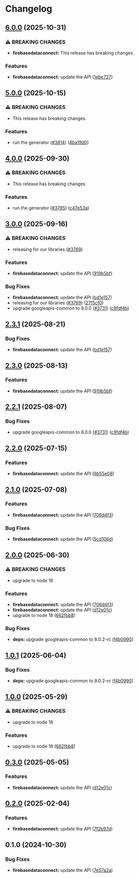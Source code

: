 # Changelog

## [6.0.0](https://github.com/googleapis/google-api-nodejs-client/compare/firebasedataconnect-v5.0.0...firebasedataconnect-v6.0.0) (2025-10-31)


### ⚠ BREAKING CHANGES

* **firebasedataconnect:** This release has breaking changes.

### Features

* **firebasedataconnect:** update the API ([1ebe727](https://github.com/googleapis/google-api-nodejs-client/commit/1ebe727efa0b7acba7242c3b66386f24a3398733))

## [5.0.0](https://github.com/googleapis/google-api-nodejs-client/compare/firebasedataconnect-v4.0.0...firebasedataconnect-v5.0.0) (2025-10-15)


### ⚠ BREAKING CHANGES

* This release has breaking changes.

### Features

* run the generator ([#3814](https://github.com/googleapis/google-api-nodejs-client/issues/3814)) ([4ba19d0](https://github.com/googleapis/google-api-nodejs-client/commit/4ba19d068b2b8deb28d773ebc6a3418f5e4a7162))

## [4.0.0](https://github.com/googleapis/google-api-nodejs-client/compare/firebasedataconnect-v3.0.0...firebasedataconnect-v4.0.0) (2025-09-30)


### ⚠ BREAKING CHANGES

* This release has breaking changes.

### Features

* run the generator ([#3795](https://github.com/googleapis/google-api-nodejs-client/issues/3795)) ([c47e53a](https://github.com/googleapis/google-api-nodejs-client/commit/c47e53adc5fabc62081bfcec5c5d5642a0fdbbb2))

## [3.0.0](https://github.com/googleapis/google-api-nodejs-client/compare/firebasedataconnect-v2.2.0...firebasedataconnect-v3.0.0) (2025-09-16)


### ⚠ BREAKING CHANGES

* releasing for our libraries ([#3769](https://github.com/googleapis/google-api-nodejs-client/issues/3769))

### Features

* **firebasedataconnect:** update the API ([919b5bf](https://github.com/googleapis/google-api-nodejs-client/commit/919b5bf0b396f3beb7a36b10ac121789b8eaeabf))


### Bug Fixes

* **firebasedataconnect:** update the API ([bd1e157](https://github.com/googleapis/google-api-nodejs-client/commit/bd1e15745bfb928cee51d9713c983df0886c1428))
* releasing for our libraries ([#3769](https://github.com/googleapis/google-api-nodejs-client/issues/3769)) ([27f5cf0](https://github.com/googleapis/google-api-nodejs-client/commit/27f5cf0a0190a5e8e8bf970f7a7cf77c409f093e))
* upgrade googleapis-common to 8.0.0  ([#3731](https://github.com/googleapis/google-api-nodejs-client/issues/3731)) ([c9fdf4b](https://github.com/googleapis/google-api-nodejs-client/commit/c9fdf4b34d6c9bcf608eee35dd281d4680be9797))

## [2.3.1](https://github.com/googleapis/google-api-nodejs-client/compare/firebasedataconnect-v2.3.0...firebasedataconnect-v2.3.1) (2025-08-21)


### Bug Fixes

* **firebasedataconnect:** update the API ([bd1e157](https://github.com/googleapis/google-api-nodejs-client/commit/bd1e15745bfb928cee51d9713c983df0886c1428))

## [2.3.0](https://github.com/googleapis/google-api-nodejs-client/compare/firebasedataconnect-v2.2.1...firebasedataconnect-v2.3.0) (2025-08-13)


### Features

* **firebasedataconnect:** update the API ([919b5bf](https://github.com/googleapis/google-api-nodejs-client/commit/919b5bf0b396f3beb7a36b10ac121789b8eaeabf))

## [2.2.1](https://github.com/googleapis/google-api-nodejs-client/compare/firebasedataconnect-v2.2.0...firebasedataconnect-v2.2.1) (2025-08-07)


### Bug Fixes

* upgrade googleapis-common to 8.0.0  ([#3731](https://github.com/googleapis/google-api-nodejs-client/issues/3731)) ([c9fdf4b](https://github.com/googleapis/google-api-nodejs-client/commit/c9fdf4b34d6c9bcf608eee35dd281d4680be9797))

## [2.2.0](https://github.com/googleapis/google-api-nodejs-client/compare/firebasedataconnect-v2.1.0...firebasedataconnect-v2.2.0) (2025-07-15)


### Features

* **firebasedataconnect:** update the API ([6b55e08](https://github.com/googleapis/google-api-nodejs-client/commit/6b55e08975ebfdfc30e7ff0d3703e3f5aedc2da7))

## [2.1.0](https://github.com/googleapis/google-api-nodejs-client/compare/firebasedataconnect-v2.0.0...firebasedataconnect-v2.1.0) (2025-07-08)


### Features

* **firebasedataconnect:** update the API ([706d4f3](https://github.com/googleapis/google-api-nodejs-client/commit/706d4f3477e04175c8ee37b44addea2f7c160e69))


### Bug Fixes

* **firebasedataconnect:** update the API ([5cd106d](https://github.com/googleapis/google-api-nodejs-client/commit/5cd106d8608bcbf7af1a44e2a659993d5cf974e2))

## [2.0.0](https://github.com/googleapis/google-api-nodejs-client/compare/firebasedataconnect-v1.0.1...firebasedataconnect-v2.0.0) (2025-06-30)


### ⚠ BREAKING CHANGES

* upgrade to node 18

### Features

* **firebasedataconnect:** update the API ([706d4f3](https://github.com/googleapis/google-api-nodejs-client/commit/706d4f3477e04175c8ee37b44addea2f7c160e69))
* **firebasedataconnect:** update the API ([d12e01c](https://github.com/googleapis/google-api-nodejs-client/commit/d12e01cbf579f0ec3b66fe7e34568706a83bf717))
* upgrade to node 18 ([682fbb8](https://github.com/googleapis/google-api-nodejs-client/commit/682fbb869189ae92b3e9a194d37d0548af0c1f92))


### Bug Fixes

* **deps:** upgrade googleapis-common to 8.0.2-rc ([f4b0990](https://github.com/googleapis/google-api-nodejs-client/commit/f4b099071040cfbcfe4a2e7d487d45ee93b369e0))

## [1.0.1](https://github.com/googleapis/google-api-nodejs-client/compare/firebasedataconnect-v1.0.0...firebasedataconnect-v1.0.1) (2025-06-04)


### Bug Fixes

* **deps:** upgrade googleapis-common to 8.0.2-rc ([f4b0990](https://github.com/googleapis/google-api-nodejs-client/commit/f4b099071040cfbcfe4a2e7d487d45ee93b369e0))

## [1.0.0](https://github.com/googleapis/google-api-nodejs-client/compare/firebasedataconnect-v0.3.0...firebasedataconnect-v1.0.0) (2025-05-29)


### ⚠ BREAKING CHANGES

* upgrade to node 18

### Features

* upgrade to node 18 ([682fbb8](https://github.com/googleapis/google-api-nodejs-client/commit/682fbb869189ae92b3e9a194d37d0548af0c1f92))

## [0.3.0](https://github.com/googleapis/google-api-nodejs-client/compare/firebasedataconnect-v0.2.0...firebasedataconnect-v0.3.0) (2025-05-05)


### Features

* **firebasedataconnect:** update the API ([d12e01c](https://github.com/googleapis/google-api-nodejs-client/commit/d12e01cbf579f0ec3b66fe7e34568706a83bf717))

## [0.2.0](https://github.com/googleapis/google-api-nodejs-client/compare/firebasedataconnect-v0.1.0...firebasedataconnect-v0.2.0) (2025-02-04)


### Features

* **firebasedataconnect:** update the API ([7f2b97d](https://github.com/googleapis/google-api-nodejs-client/commit/7f2b97dd8a579fe50cc365721161578481468cd2))

## 0.1.0 (2024-10-30)


### Bug Fixes

* **firebasedataconnect:** update the API ([7e57a2a](https://github.com/googleapis/google-api-nodejs-client/commit/7e57a2a5737053b48b51d68c0bf698aa4214d748))
